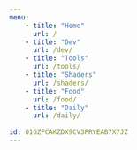 ```yaml
---
menu:
    - title: "Home"
      url: /
    - title: "Dev"
      url: /dev/
    - title: "Tools"
      url: /tools/
    - title: "Shaders"
      url: /shaders/
    - title: "Food"
      url: /food/
    - title: "Daily"
      url: /daily/
      
id: 01GZFCAKZDX9CV3PRYEAB7X7JZ
---
```

